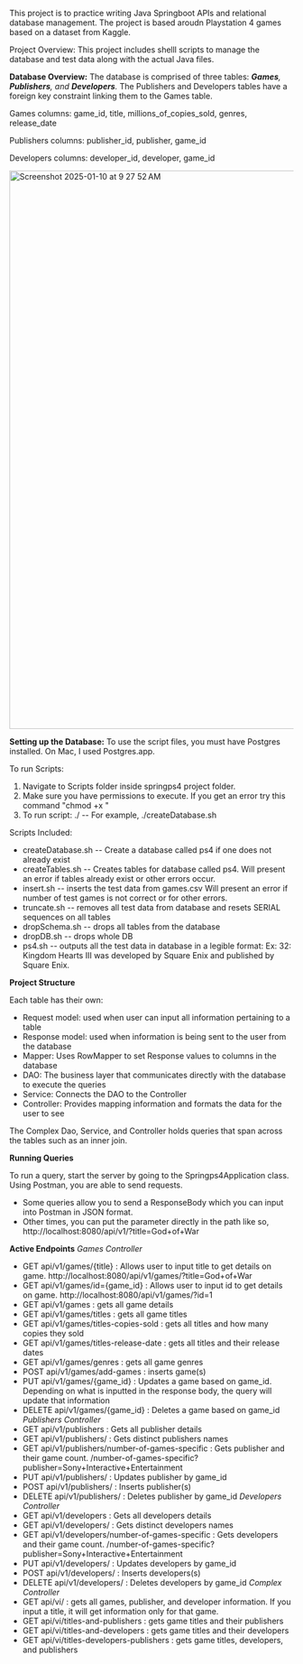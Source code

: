 This project is to practice writing Java Springboot APIs and relational database management. The project is based aroudn Playstation 4 games based on a dataset from Kaggle. 

Project Overview:
This project includes shelll scripts to manage the database and test data along with the actual Java files. 

**Database Overview:**
The database is comprised of three tables: _**Games**, **Publishers**, and **Developers**._ The Publishers and Developers tables have a foreign key constraint linking them to the Games table.

Games columns: game_id, title, millions_of_copies_sold, genres, release_date

Publishers columns: publisher_id, publisher, game_id

Developers columns: developer_id, developer, game_id

<img width="990" alt="Screenshot 2025-01-10 at 9 27 52 AM" src="https://github.com/user-attachments/assets/0e5f20d0-b2c0-4745-94f6-5f0387b63e1d" />

**Setting up the Database:**
To use the script files, you must have Postgres installed. On Mac, I used Postgres.app. 

To run Scripts:
  1. Navigate to Scripts folder inside springps4 project folder.
  2. Make sure you have permissions to execute. If you get an error try this command "chmod +x "
  3. To run script: ./ -- For example, ./createDatabase.sh

Scripts Included:
  - createDatabase.sh -- Create a database called ps4 if one does not already exist
  - createTables.sh -- Creates tables for database called ps4. Will present an error if tables already exist or other errors occur.
  - insert.sh -- inserts the test data from games.csv Will present an error if number of test games is not correct or for other errors.
  - truncate.sh -- removes all test data from database and resets SERIAL sequences on all tables
  - dropSchema.sh -- drops all tables from the database
  - dropDB.sh -- drops whole DB
  - ps4.sh -- outputs all the test data in database in a legible format: Ex: 32: Kingdom Hearts III was developed by Square Enix and published by Square Enix.

**Project Structure**

Each table has their own:
  - Request model: used when user can input all information pertaining to a table
  - Response model: used when information is being sent to the user from the database
  - Mapper: Uses RowMapper to set Response values to columns in the database
  - DAO: The business layer that communicates directly with the database to execute the queries
  - Service: Connects the DAO to the Controller
  - Controller: Provides mapping information and formats the data for the user to see

The Complex Dao, Service, and Controller holds queries that span across the tables such as an inner join. 

**Running Queries**

To run a query, start the server by going to the Springps4Application class. Using Postman, you are able to send requests. 
 - Some queries allow you to send a ResponseBody which you can input into Postman in JSON format.
 - Other times, you can put the parameter directly in the path like so, http://localhost:8080/api/v1/?title=God+of+War

**Active Endpoints**
_Games Controller_
 - GET api/v1/games/{title} : Allows user to input title to get details on game. http://localhost:8080/api/v1/games/?title=God+of+War
 - GET api/v1/games/id={game_id} : Allows user to input id to get details on game. http://localhost:8080/api/v1/games/?id=1
 - GET api/v1/games : gets all game details
 - GET api/v1/games/titles : gets all game titles
 - GET api/v1/games/titles-copies-sold : gets all titles and how many copies they sold 
 - GET api/v1/games/titles-release-date : gets all titles and their release dates
 - GET api/v1/games/genres : gets all game genres
 - POST api/v1/games/add-games : inserts game(s)
 - PUT api/v1/games/{game_id} : Updates a game based on game_id. Depending on what is inputted in the response body, the query will update that information
 - DELETE api/v1/games/{game_id} : Deletes a game based on game_id
_Publishers Controller_
 - GET api/v1/publishers : Gets all publisher details
 - GET api/v1/publishers/ : Gets distinct publishers names
 - GET api/v1/publishers/number-of-games-specific : Gets publisher and their game count. /number-of-games-specific?publisher=Sony+Interactive+Entertainment
 - PUT api/v1/publishers/ : Updates publisher by game_id
 - POST api/v1/publishers/ : Inserts publisher(s)
 - DELETE api/v1/publishers/ : Deletes publisher by game_id
_Developers Controller_
 - GET api/v1/developers : Gets all developers details
 - GET api/v1/developers/ : Gets distinct developers names
 - GET api/v1/developers/number-of-games-specific : Gets developers and their game count. /number-of-games-specific?publisher=Sony+Interactive+Entertainment
 - PUT api/v1/developers/ : Updates developers by game_id
 - POST api/v1/developers/ : Inserts developers(s)
 - DELETE api/v1/developers/ : Deletes developers by game_id
_Complex Controller_
 - GET api/vi/ : gets all games, publisher, and developer information. If you input a title, it will get information only for that game.
 - GET api/vi/titles-and-publishers : gets game titles and their publishers
 - GET api/vi/titles-and-developers : gets game titles and their developers
 - GET api/vi/titles-developers-publishers : gets game titles, developers, and publishers
